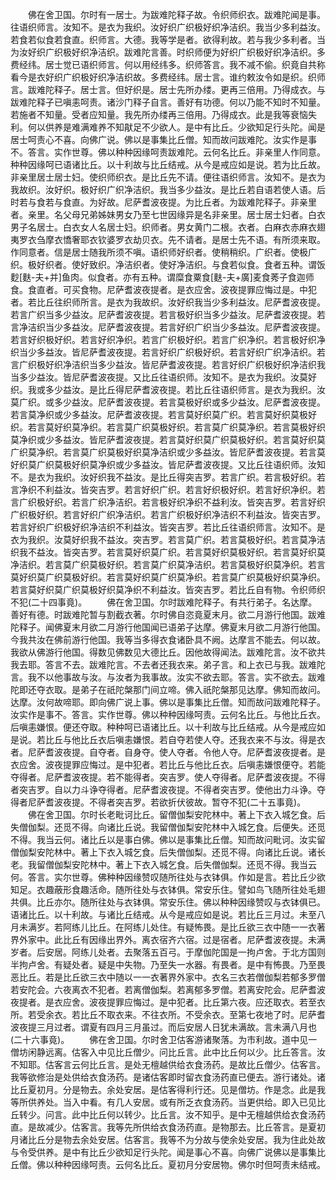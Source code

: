 <!-- { "loadSidebar": true } -->
　　佛在舍卫国。尔时有一居士。为跋难陀释子故。令织师织衣。跋难陀闻是事。往语织师言。汝知不。是衣为我织。汝好织广织极好织净洁织。我当少多利益汝。若食若似食若食直。织师言。大德。我等学是者。欲得利故。若与我少多利者。当为汝好织广织极好织净洁织。跋难陀言善。时织师便为好织广织极好织净洁织。多费经纬。居士觉已语织师言。何以用经纬多。织师答言。我不减不偷。织竟自共称看今是衣好织广织极好织净洁织故。多费经纬。居士言。谁约敕汝令如是织。织师言。跋难陀释子。居士言。但好织是。居士先所办缕。更再三倍用。乃得成衣。与跋难陀释子已嗔恚呵责。诸沙门释子自言。善好有功德。何以乃能不知时不知量。若施者不知量。受者应知量。我先所办缕再三倍用。乃得成衣。此是我等衰恼失利。何以供养是难满难养不知猒足不少欲人。是中有比丘。少欲知足行头陀。闻是居士呵责心不喜。向佛广说。佛以是事集比丘僧。知而故问跋难陀。汝实作是事不。答言。实作世尊。佛以种种因缘呵责跋难陀。云何名比丘。非亲里人作同意。种种因缘呵已语诸比丘。以十利故与比丘结戒。从今是戒应如是说。若为比丘故。非亲里居士居士妇。使织师织衣。是比丘先不请。便往语织师言。汝知不。是衣为我故织。汝好织。极好织广织净洁织。我当多少益汝。是比丘若自语若使人语。后时若与食若与食直。为好故。尼萨耆波夜提。为比丘者。为跋难陀释子。非亲里者。亲里。名父母兄弟姊妹男女乃至七世因缘异是名非亲里。居士居士妇者。白衣男子名居士。白衣女人名居士妇。织师者。男女黄门二根。衣者。白麻衣赤麻衣翅夷罗衣刍摩衣憍奢耶衣钦婆罗衣劫贝衣。先不请者。是居士先不语。有所须来取。作同意者。信是居士随我所须不嗔。语织师好织者。使稍稍织。广织者。使极广织。极好织者。使好致织。净洁织者。使好净洁织。与食若似食。食者五种。谓饭麨[麩-夫+并]鱼肉。似食者。亦有五种。谓糜食粟食[麩-夫+廣]麦食莠子食迦师食。食直者。可买食物。尼萨耆波夜提者。是衣应舍。波夜提罪应悔过是。中犯者。若比丘往织师所言。是衣为我故织。汝好织我当少多利益汝。尼萨耆波夜提。若言广织当多少益汝。尼萨耆波夜提。若言极好织当多少益汝。尼萨耆波夜提。若言净洁织当少多益汝。尼萨耆波夜提。若言好织广织当少多益汝。尼萨耆波夜提。若言好织极好织。若言好织净织。若言广织极好织。若言广织净织。若言极好织净织当少多益汝。皆尼萨耆波夜提。若言好织广织极好织。若言好织广织净洁织。若言广织极好织净洁织当多少益汝。皆尼萨耆波夜提。若言好织广织极好织净洁织我当多少益汝。皆尼萨耆波夜提。又比丘往语织师。汝知不。是衣为我织。汝莫好织。我或多少益汝。是比丘得尼萨耆波夜提。若比丘往语织师言。是衣为我织。汝莫广织。或多少益汝。尼萨耆波夜提。若言莫极好织或多少益汝。尼萨耆波夜提。若言莫净织或少多益汝。尼萨耆波夜提。若言莫好织莫广织。若言莫好织莫极好织。若言莫好织莫净织。若言莫广织莫极好织。若言莫广织莫净织。若言莫极好织莫净织或少多益汝。皆尼萨耆波夜提。若言莫好织莫广织莫极好织。若言莫好织莫广织莫净织。若言莫广织莫极好织莫净洁织或少多益汝。皆尼萨耆波夜提。若言莫好织莫广织莫极好织莫净织或少多益汝。皆尼萨耆波夜提。又比丘往语织师。汝知不。是衣为我织。汝好织我不益汝。是比丘得突吉罗。若言广织。若言极好织。若言净织不利益汝。皆突吉罗。若言好织广织。若言好织极好织。若言好织净织。若言广织极好织。若言广织净洁织。若言极好织净织不益利汝。皆突吉罗。若言好织广织极好织。若言好织广织净洁织。若言广织极好织净洁织不利益汝。皆突吉罗。若言好织广织极好织净洁织不利益汝。皆突吉罗。若比丘往语织师言。汝知不。是衣为我织。汝莫好织我不益汝。突吉罗。若言莫广织。若言莫极好织。若言莫净洁织我不益汝。皆突吉罗。若言莫好织莫广织。若言莫好织莫极好织。若言莫好织莫净洁织。若言莫广织莫极好织。若言莫广织莫净洁织。若言莫极好织莫净织。若言莫好织莫广织莫极好织。若言莫好织莫广织莫净织。若言莫广织莫极好织莫净织。若言莫好织莫广织莫极好织莫净织不利益汝。皆突吉罗。若比丘自有物。令织师织不犯(二十四事竟)。
　　佛在舍卫国。尔时跋难陀释子。有共行弟子。名达摩。善好有德。时跋难陀暂与割截衣著。尔时佛自恣竟夏末月。欲二月游行他国。跋难陀释子。闻佛夏末月欲二月游行他国闻已语弟子达摩。佛夏末月欲二月游行他国。今我共汝在佛前游行他国。我等当多得衣食诸卧具不阙。达摩言不能去。何以故。我欲从佛游行他国。得数见佛数见大德比丘。因他故得闻法。跋难陀言。汝不欲共我去耶。答言不去。跋难陀言。不去者还我衣来。弟子言。和上衣已与我。跋难陀言。我不以他事故与汝。与汝者为我事故。汝实不欲去耶。答言。实不欲去。跋难陀即还夺衣取。是弟子在祇陀槃那门间立啼。佛入祇陀槃那见达摩。佛知而故问。达摩。汝何故啼耶。即向佛广说上事。佛以是事集比丘僧。知而故问跋难陀释子。汝实作是事不。答言。实作世尊。佛以种种因缘呵责。云何名比丘。与他比丘衣。后嗔恚嫌恨。便还夺取。种种呵已语诸比丘。以十利故与比丘结戒。从今是戒应如是说。若比丘与他比丘衣后嗔恚嫌恨。若自夺若使人夺。还我衣来不与汝。得是衣者。尼萨耆波夜提。自夺者。自身夺。使人夺者。令他人夺。尼萨耆波夜提者。是衣应舍。波夜提罪应悔过。是中犯者。若比丘与他比丘衣。后嗔恚嫌恨便夺。若能夺得者。尼萨耆波夜提。若不能得者。突吉罗。使人夺得者。尼萨耆波夜提。不得者突吉罗。自以力斗诤夺得者。尼萨耆波夜提。不得者突吉罗。使他出力斗诤。夺得者尼萨耆波夜提。不得者突吉罗。若欲折伏彼故。暂夺不犯(二十五事竟)。
　　佛在舍卫国。尔时长老毗诃比丘。留僧伽梨安陀林中。著上下衣入城乞食。后失僧伽梨。还觅不得。向诸比丘说。我留僧伽梨安陀林中入城乞食。后便失。还觅不得。我当云何。诸比丘以是事白佛。佛以是事集比丘僧。知而故问毗诃。汝实留僧伽梨安陀林中。著上下衣入城乞食。后失僧伽梨。还觅不得。向诸比丘说。诸长老。我留僧伽梨安陀林中。著上下衣入城乞食。后失僧伽梨。还觅不得。我当云何。答言。实尔世尊。佛种种因缘赞叹随所往处与衣钵俱。作如是言。若比丘少欲知足。衣趣蔽形食趣活命。随所往处与衣钵俱。常安乐住。譬如鸟飞随所往处毛翅共俱。比丘亦尔。随所往处与衣钵俱。常安乐住。佛以种种因缘赞叹与衣钵俱已。语诸比丘。以十利故。与诸比丘结戒。从今是戒应如是说。若比丘三月过。未至八月未满岁。若阿练儿比丘。在阿练儿处住。有疑怖畏。是比丘欲三衣中随一一衣著界外家中。此比丘有因缘出界外。离衣宿齐六宿。过是宿者。尼萨耆波夜提。未满岁者。后安居。阿练儿处者。去聚落五百弓。于摩伽陀国是一拘卢舍。于北方国则半拘卢舍。有疑处者。疑是中失物。乃至失一水器。有畏者。是中有怖畏。乃至畏恶比丘。若是比丘欲三衣中随以一一衣著界外家中。衣名三衣若僧伽梨若郁多罗僧若安陀会。六夜离衣不犯者。若离僧伽梨。若离郁多罗僧。若离安陀会。尼萨耆波夜提者。是衣应舍。波夜提罪应悔过。是中犯者。比丘第六夜。应还取衣。若至衣所。若受余衣。若比丘不取衣来。不往衣所。不受余衣。至第七夜地了时。尼萨耆波夜提三月过者。谓夏有四月三月虽过。而后安居人日犹未满故。言未满八月也(二十六事竟)。
　　佛在舍卫国。尔时舍卫估客游诸聚落。为市利故。道中见一僧坊闲静远离。估客入中见比丘僧少。问比丘言。此中比丘何以少。比丘答言。汝不知耶。估客言云何比丘言。是处无檀越供给衣食汤药。是故比丘僧少。估客言。我等欲修治是处供给衣食汤药。是诸估客即时留衣食汤药直已便去。游行诸处。诸比丘夏初月。分是物去。余处安居。是估客得利行还。见是僧坊。作是念。此是我等所供养处。当入中看。有几人安居。或有所乏衣食汤药。当更供给。即入已见比丘转少。问言。此中比丘何以转少。比丘言。汝不知乎。是中无檀越供给衣食汤药直。是故减少。估客言。我等先所供给衣食汤药直。是物那去。比丘答言。是夏初月诸比丘分是物去余处安居。估客言。我等不为分故与使余处安居。我为住此处故与令受供养。是中有比丘少欲知足行头陀。闻是事心不喜。向佛广说佛以是事集比丘僧。佛以种种因缘呵责。云何名比丘。夏初月分安居物。佛尔时但呵责未结戒。
